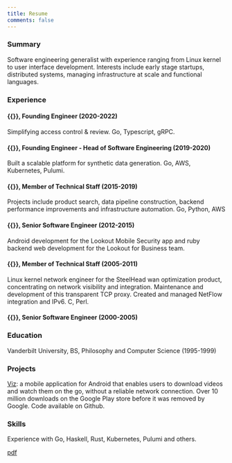 ```yaml
---
title: Resume
comments: false
---
```


### Summary

Software engineering generalist with experience ranging from Linux kernel to
user interface development. Interests include early stage startups,
distributed systems, managing infrastructure at scale and functional languages.

### Experience

#### {{<newtabref href="https://conductorone.com" title="ConductorOne">}}, Founding Engineer (2020-2022)

Simplifying access control & review. Go, Typescript, gRPC.

#### {{<newtabref href="https://synthesis.ai" title="Synthesis AI">}}, Founding Engineer - Head of Software Engineering (2019-2020)

Built a scalable platform for synthetic data generation. Go, AWS, Kubernetes, Pulumi.

#### {{<newtabref href="https://wish.com" title="Wish">}}, Member of Technical Staff (2015-2019)

Projects include product search, data pipeline construction, backend
performance improvements and infrastructure automation. Go, Python, AWS

#### {{<newtabref href="https://lookout.com" title="Lookout">}}, Senior Software Engineer (2012-2015)

Android development for the Lookout Mobile Security app and ruby backend web
development for the Lookout for Business team.

#### {{<newtabref href="https://en.wikipedia.org/wiki/Riverbed_Technology" title="Riverbed Technology">}}, Member of Technical Staff (2005-2011)

Linux kernel network engineer for the SteelHead wan optimization product, concentrating on
network visibility and integration. Maintenance and development of this transparent TCP
proxy. Created and managed NetFlow integration and IPv6. C, Perl.

#### {{<newtabref href="https://iii.com" title="Innovative Interfaces">}}, Senior Software Engineer (2000-2005)

### Education

Vanderbilt University, BS, Philosophy and Computer Science (1995-1999)

### Projects

[Viz](https://github.com/svrana/Viz): a mobile application for Android that
enables users to download videos and watch them on the go, without a reliable
network connection. Over 10 million downloads on the Google Play store before
it was removed by Google. Code available on Github.

### Skills

Experience with Go, Haskell, Rust, Kubernetes, Pulumi and others.

[pdf](https://hosted.vranix.com/shaw-vrana-resume.pdf)
